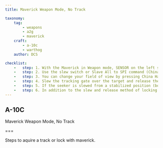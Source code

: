 ```yaml
---
title: Maverick Weapon Mode, No Track

taxonomy:
    tag:
        - weapons
        - a2g
        - maverick
    craft:
        - a-10c
        - warthog
    author: DCS

checklist:
    -   step: 1. With the Maverick in Weapon mode, SENSOR on the left side of the display is replaced with the Dynamic Launch Zone (DLZ). The caret on the right side of the DLZ indicates line of sight range from the aircraft to the ground point under the tracking gate. The top and bottom of the DLZ staple indicate the maximum and minimum range of the Maverick. The number at the bottom of the DLZ indicates the projected flight time of the missile. 
    -   step: 2. Use the slew switch or Slave All to SPI command (China Hat Forward Long) to move the tracking gate over the desired target.  
    -   step: 3. You can change your field of view by pressing China Hat Forward Short on the throttle. 
    -   step: 4. Slew the tracking gate over the target and release the slew control. When you release, the Maverick will attempt to lock onto the center of mass of a target it detects inside the tracking gate.  If it cannot lock on to a target, after a few seconds, the seeker will go into Break Lock mode and the crosshairs will expand out to the edges of the display.  To try to lock again, slew the tracking gate back on to the target and release the slew control.  Depending on the range to target and the size of the target, this may take a few tries. 
    -   step: 5. If the seeker is slewed from a stabilized position (boresight or slaved to SPI), it will no longer be stabilized once slewed off. 
    -   step: 6. In addition to the slew and release method of locking a target, you may also keep the tracking gate in boresight and fly to place the tracking gate over the target and then press TMS Forward Short to initiate a lock. You can also do this when the tracking gate has been moved over a target while in a slave state (such as slaving your Maverick to the SPI).
---
```


## A-10C 
Maverick Weapon Mode, No Track

===


Steps to aquire a track or lock with maverick.